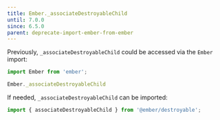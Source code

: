 ```yaml
---
title: Ember._associateDestroyableChild
until: 7.0.0
since: 6.5.0
parent: deprecate-import-ember-from-ember
---
```



Previously, `_associateDestroyableChild` could be accessed via the `Ember` import:
```js
import Ember from 'ember';

Ember._associateDestroyableChild
```

If needed, `_associateDestroyableChild` can be imported:
```js
import { associateDestroyableChild } from '@ember/destroyable';
```

